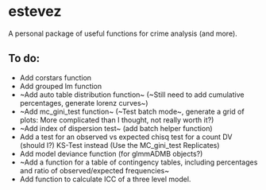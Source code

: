 # estevez

A personal package of useful functions for crime analysis (and more).

## To do:

- Add corstars function
- Add grouped lm function
- ~Add auto table distribution function~ (~Still need to add cumulative percentages, generate lorenz curves~)
- ~Add mc_gini_test function~ (~Test batch mode~, generate a grid of plots: More complicated than I thought, not really worth it?)
- ~Add index of dispersion test~ (add batch helper function)
- Add a test for an observed vs expected chisq test for a count DV (should I?) KS-Test instead (Use the MC_gini_test Replicates)
- Add model deviance function (for glmmADMB objects?)
- ~Add a function for a table of contingency tables, including percentages
  and ratio of observed/expected frequencies~
- Add function to calculate ICC of a three level model.
